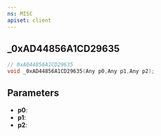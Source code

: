 ```yaml
---
ns: MISC
apiset: client
---
```

## _0xAD44856A1CD29635

```c
// 0xAD44856A1CD29635
void _0xAD44856A1CD29635(Any p0,Any p1,Any p2);
```


## Parameters
* **p0**:
* **p1**:
* **p2**: